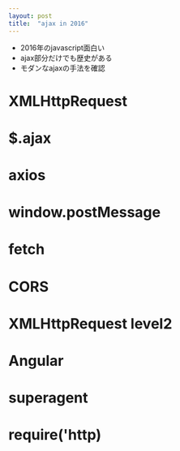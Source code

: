 ```yaml
---
layout: post
title:  "ajax in 2016"
---
```


* 2016年のjavascript面白い
* ajax部分だけでも歴史がある
* モダンなajaxの手法を確認

# XMLHttpRequest
# $.ajax
# axios
# window.postMessage
# fetch
# CORS
# XMLHttpRequest level2
# Angular
# superagent
# require('http)
